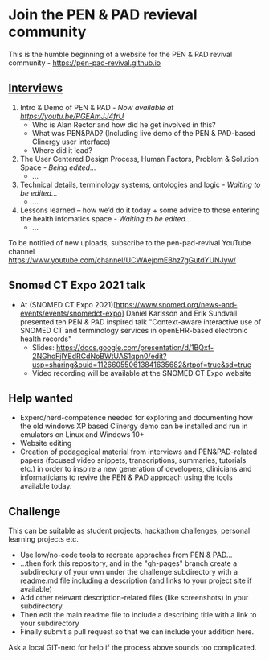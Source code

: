 # Join the PEN & PAD revieval community

This is the humble beginning of a website for the PEN &amp; PAD revival community - https://pen-pad-revival.github.io

## [Interviews](https://github.com/pen-pad-revival/interviews/)
1. Intro & Demo of PEN & PAD *- Now available at https://youtu.be/PGEAmJJ4frU*
    * Who is Alan Rector and how did he get involved in this?
    * What was PEN&PAD? (Including live demo of the PEN & PAD-based Clinergy user interface)
    * Where did it lead?
2. The User Centered Design Process, Human Factors, Problem & Solution Space *- Being edited...*
    * ...
3. Technical details, terminology systems, ontologies and logic *- Waiting to be edited...*
    * ...
4. Lessons learned – how we’d do it today + some advice to those entering the health infomatics space *- Waiting to be edited...*
    * ...

To be notified of new uploads, subscribe to the pen-pad-revival YouTube channel https://www.youtube.com/channel/UCWAejpmEBhz7gGutdYUNJyw/

## Snomed CT Expo 2021 talk
* At (SNOMED CT Expo 2021)[https://www.snomed.org/news-and-events/events/snomedct-expo] Daniel Karlsson and Erik Sundvall presented teh PEN & PAD inspired talk "Context-aware interactive use of SNOMED CT and terminology services in openEHR-based electronic health records"
    * Slides: https://docs.google.com/presentation/d/1BQxf-2NGhoFjlYEdRCdNoBWtUAS1qpn0/edit?usp=sharing&ouid=112660550613841635682&rtpof=true&sd=true 
    * Video recording will be available at the SNOMED CT Expo website

## Help wanted
* Experd/nerd-competence needed for exploring and documenting how the old windows XP based Clinergy demo can be installed and run in emulators on Linux and Windows 10+
* Website editing
* Creation of pedagogical material from interviews and PEN&PAD-related papers (focused video snippets, transcriptions, summaries, tutorials etc.) in order to inspire a new generation of developers, clinicians and informaticians to revive the PEN & PAD approach using the tools available today.

## Challenge
This can be suitable as student projects, hackathon challenges, personal learning projects etc. 
* Use low/no-code tools to recreate appraches from PEN & PAD... 
* ...then fork this repository, and in the "gh-pages" branch create a subdirectory of your own under the challenge subdirectory with a readme.md file including a description (and links to your project site if available)
* Add other relevant description-related files (like screenshots) in your subdirectory.
* Then edit the main readme file to include a describing title with a link to your subdirectory
* Finally submit a pull request so that we can include your addition here.

Ask a local GIT-nerd for help if the process above sounds too complicated.

